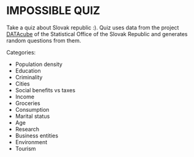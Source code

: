 # IMPOSSIBLE QUIZ

Take a quiz about Slovak republic :).
Quiz uses data from the project [DATAcube](http://datacube.statistics.sk/) of the Statistical Office of the Slovak Republic and generates random questions from them. 

Categories:
* Population density
* Education
* Criminality
* Cities
* Social benefits vs taxes
* Income
* Groceries
* Consumption
* Marital status
* Age
* Research
* Business entities
* Environment
* Tourism